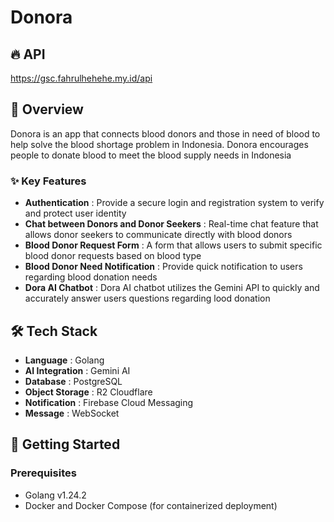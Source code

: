 # Donora

## 🔥 API
https://gsc.fahrulhehehe.my.id/api

## 📱 Overview
Donora is an app that connects blood donors and those in need of blood to help solve the blood shortage problem in Indonesia. Donora encourages people to donate blood to meet the blood supply needs in Indonesia

### ✨ Key Features
- **Authentication** : Provide a secure login and registration system to verify and protect user identity
- **Chat between Donors and Donor Seekers** : Real-time chat feature that allows donor seekers to communicate directly with blood donors
- **Blood Donor Request Form** : A form that allows users to submit specific blood donor requests based on blood type
- **Blood Donor Need Notification** : Provide quick notification to users regarding blood donation needs
- **Dora AI Chatbot** : Dora AI chatbot utilizes the Gemini API to quickly and accurately answer users questions regarding lood donation

## 🛠️ Tech Stack
- **Language** : Golang
- **AI Integration** : Gemini AI
- **Database** : PostgreSQL
- **Object Storage** : R2 Cloudflare
- **Notification** : Firebase Cloud Messaging
- **Message** : WebSocket

## 🚀 Getting Started

### Prerequisites

- Golang v1.24.2
- Docker and Docker Compose (for containerized deployment)
